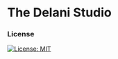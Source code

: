 # The Delani Studio

### License
[![License: MIT](https://img.shields.io/badge/License-MIT-yellow.svg)](https://opensource.org/licenses/MIT)
